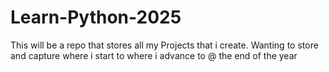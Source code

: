 # Learn-Python-2025
This will be a repo that stores all my Projects that i create. Wanting to store and capture where i start to where i advance to @ the end of the year
